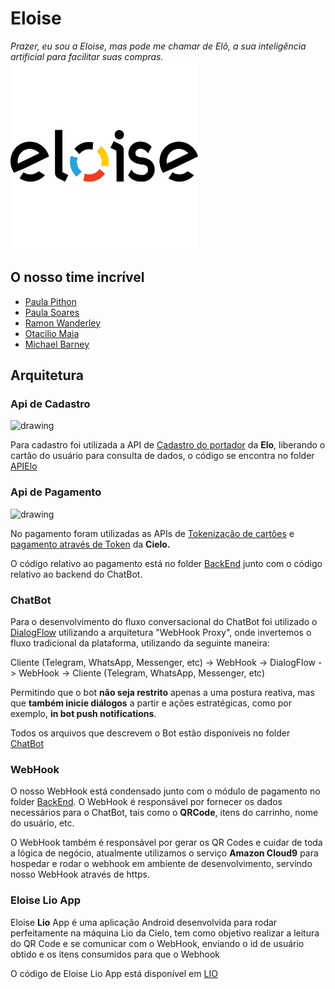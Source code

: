 # Eloise


_Prazer, eu sou a Eloise, mas pode me chamar de Elô, a sua inteligência artificial para facilitar suas compras._
<img src="imgs/eloise_preto_transparente.png" alt="drawing" width="300"/>

## O nosso time incrível

- [Paula Pithon](https://www.linkedin.com/in/paulapithon/)
- [Paula Soares](https://www.linkedin.com/in/soaresdelapaula/)
- [Ramon Wanderley](https://www.linkedin.com/in/ramonwanderley/)
- [Otacilio Maia](https://www.linkedin.com/in/otacilio/)
- [Michael Barney](https://www.linkedin.com/in/michael-barney-junior/)

## Arquitetura

### Api de Cadastro
  
<img src="https://proxydata.com.br/gestao/share/adm_usuarios/59ca9e4d98f19.png" alt="drawing" width="200"/>
  
Para cadastro foi utilizada a API de [Cadastro do portador](https://dev.elo.com.br/apis/cadastro-do-portador) da **Elo**, liberando o cartão do usuário para consulta de dados, o código se encontra no folder [APIElo](https://github.com/OtacilioN/WeHack-Argen-4/tree/master/APIElo)

### Api de Pagamento

<img src="https://upload.wikimedia.org/wikipedia/commons/thumb/b/bb/Logo_of_Cielo.svg/1200px-Logo_of_Cielo.svg.png" alt="drawing" width="200"/>

No pagamento foram utilizadas as APIs de [Tokenização de cartões](https://developercielo.github.io/manual/cielo-ecommerce) e [pagamento através de Token](https://developercielo.github.io/manual/cielo-ecommerce) da **Cielo.** 

O código relativo ao pagamento está no folder [BackEnd](https://github.com/OtacilioN/WeHack-Argen-4/tree/master/BackEnd) junto com o código relativo ao backend do ChatBot.

### ChatBot

Para o desenvolvimento do fluxo conversacional do ChatBot foi utilizado o [DialogFlow](http://dialogflow.com) utilizando a arquitetura "WebHook Proxy", onde invertemos o fluxo tradicional da plataforma, utilizando da seguinte maneira:

Cliente (Telegram, WhatsApp, Messenger, etc) -> WebHook -> DialogFlow -> WebHook -> Cliente (Telegram, WhatsApp, Messenger, etc)

Permitindo que o bot **não seja restrito** apenas a uma postura reativa, mas que **também inicie diálogos** a partir e ações estratégicas, como por exemplo, **in bot push notifications**.

Todos os arquivos que descrevem o Bot estão disponíveis no folder [ChatBot](https://github.com/OtacilioN/WeHack-Argen-4/tree/master/ChatBot)

### WebHook

O nosso WebHook está condensado junto com o módulo de pagamento no folder [BackEnd](https://github.com/OtacilioN/WeHack-Argen-4/tree/master/BackEnd). O WebHook é responsável por fornecer os dados necessários para o ChatBot, tais como o **QRCode**, itens do carrinho, nome do usuário, etc. 

O WebHook também é responsável por gerar os QR Codes e cuidar de toda a lógica de negócio, atualmente utilizamos o serviço **Amazon Cloud9** para hospedar e rodar o webhook em ambiente de desenvolvimento, servindo nosso WebHook através de https.

### Eloise Lio App

Eloise **Lio** App é uma aplicação Android desenvolvida para rodar perfeitamente na máquina Lio da Cielo, tem como objetivo realizar a leitura do QR Code e se comunicar com o WebHook, enviando o id de usuário obtido e os itens consumidos para que o Webhook

O código de Eloise Lio App está disponível em [LIO](https://github.com/OtacilioN/WeHack-Argen-4/tree/master/LIO)

